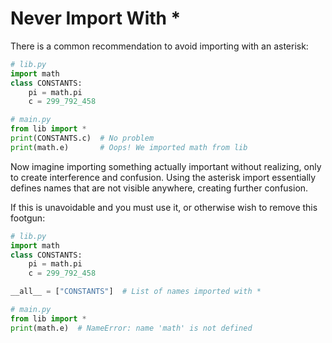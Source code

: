 # Never Import With *

There is a common recommendation to avoid importing with an asterisk:
```python
# lib.py
import math
class CONSTANTS:
    pi = math.pi
    c = 299_792_458
```
```python
# main.py
from lib import *
print(CONSTANTS.c)  # No problem
print(math.e)       # Oops! We imported math from lib
```
Now imagine importing something actually important without realizing, only to create interference and confusion. Using the asterisk import essentially defines names that are not visible anywhere, creating further confusion.

If this is unavoidable and you must use it, or otherwise wish to remove this footgun:
```python
# lib.py
import math
class CONSTANTS:
    pi = math.pi
    c = 299_792_458

__all__ = ["CONSTANTS"]  # List of names imported with *
```
```python
# main.py
from lib import *
print(math.e)  # NameError: name 'math' is not defined
```
